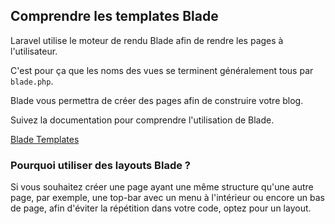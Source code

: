 ## Comprendre les templates Blade

Laravel utilise le moteur de rendu Blade afin de rendre les pages à l'utilisateur.

C'est pour ça que les noms des vues se terminent généralement tous par `blade.php`.

Blade vous permettra de créer des pages afin de construire votre blog.

Suivez la documentation pour comprendre l'utilisation de Blade.

[Blade Templates](https://laravel.com/docs/8.x/blade)

### Pourquoi utiliser des layouts Blade ?

Si vous souhaitez créer une page ayant une même structure qu'une autre page, par exemple, une top-bar avec un menu à l'intérieur ou encore un bas de page, afin d'éviter la répétition dans votre code, optez pour un layout.